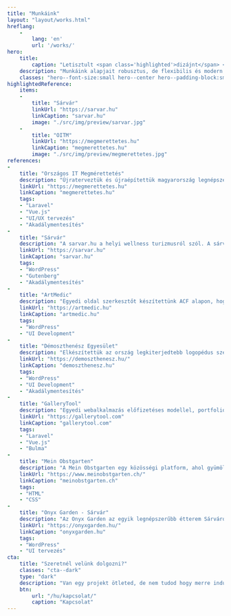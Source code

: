 ```yaml
---
title: "Munkáink"
layout: "layout/works.html"
hreflang:
    -
        lang: 'en'
        url: '/works/'
hero:
    title:
        caption: "Letisztult <span class='highlighted'>dizájnt</span> <br> és <span class='highlighted'>modern kódot</span> <br> készítünk"
    description: "Munkáink alapjait robusztus, de flexibilis és modern technológiák képezik."
    classes: "hero--font-size:small hero--center hero--padding-block:small"
highlightedReference:
    items:
    -
        title: "Sárvár"
        linkUrl: "https://sarvar.hu"
        linkCaption: "sarvar.hu"
        image: "./src/img/preview/sarvar.jpg"
    -
        title: "OITM"
        linkUrl: "https://megmerettetes.hu"
        linkCaption: "megmerettetes.hu"
        image: "./src/img/preview/megmerettetes.jpg"
references:
-
    title: "Országos IT Megmérettetés"
    description: "Újraterveztük és újraépítettük magyarország legnépszerűbb IT versenyének háttérrendszerét Laravel alapon."
    linkUrl: "https://megmerettetes.hu"
    linkCaption: "megmerettetes.hu"
    tags:
    - "Laravel"
    - "Vue.js"
    - "UI/UX tervezés"
    - "Akadálymentesítés"
-
    title: "Sárvár"
    description: "A sarvar.hu a helyi wellness turizmusról szól. A sárvári TDM üzemelteti, hogy segítse a helyi szereplőket. Egy modern, letisztult, és gyors oldalt készítettünk."
    linkUrl: "https://sarvar.hu"
    linkCaption: "sarvar.hu"
    tags:
    - "WordPress"
    - "Gutenberg"
    - "Akadálymentesítés"
-
    title: "ArtMedic"
    description: "Egyedi oldal szerkesztőt készítettünk ACF alapon, hogy megvalósítsuk és szerkeszthetővé tegyük a terv sokoldaluságát."
    linkUrl: "https://artmedic.hu"
    linkCaption: "artmedic.hu"
    tags:
    - "WordPress"
    - "UI Development"
-
    title: "Démoszthenész Egyesület"
    description: "Elkészítettük az ország legkiterjedtebb logopédus szervezetének az oldalát egyedi szakember keresővel és listázó funkcióval."
    linkUrl: "https://demoszthenesz.hu/"
    linkCaption: "demoszthenesz.hu"
    tags:
    - "WordPress"
    - "UI Development"
    - "Akadálymentesítés"
-
    title: "GalleryTool"
    description: "Egyedi webalkalmazás előfizetéses modellel, portfolió oldallal, PDF generálással. Egy összetett rendszer sok különleges megoldással."
    linkUrl: "https://gallerytool.com"
    linkCaption: "gallerytool.com"
    tags:
    - "Laravel"
    - "Vue.js"
    - "Bulma"
-
    title: "Mein Obstgarten"
    description: "A Mein Obstgarten egy közösségi platform, ahol gyümölcsöket, valamint szedhető fákat adhatunk, vehetünk. Mi az új UI felületet raktuk össze."
    linkUrl: "https://www.meinobstgarten.ch/"
    linkCaption: "meinobstgarten.ch"
    tags:
    - "HTML"
    - "CSS"
-
    title: "Onyx Garden - Sárvár"
    description: "Az Onyx Garden az egyik legnépszerűbb étterem Sárváron. Letisztult és modern oldalt készítettünk egy egyedi, vizuális foglalási rendszerrel."
    linkUrl: "https://onyxgarden.hu/"
    linkCaption: "onyxgarden.hu"
    tags:
    - "WordPress"
    - "UI tervezés"
cta:
    title: "Szeretnél velünk dolgozni?"
    classes: "cta--dark"
    type: "dark"
    description: "Van egy projekt ötleted, de nem tudod hogy merre indulj? Írj, nekünk a részletekkel, hátha tudunk segíteni!"
    btn:
        url: "/hu/kapcsolat/"
        caption: "Kapcsolat"
---
```

